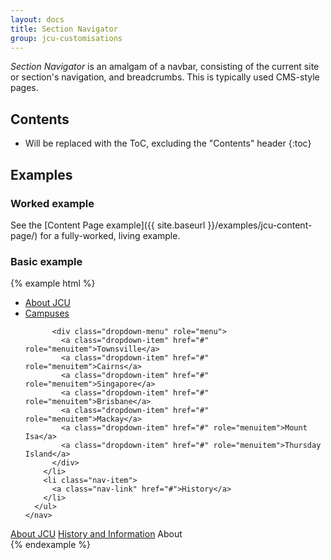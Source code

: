 ```yaml
---
layout: docs
title: Section Navigator
group: jcu-customisations
---
```


*Section Navigator* is an amalgam of a navbar, consisting of the current
site or section's navigation, and breadcrumbs.  This is typically used
CMS-style pages.

## Contents

* Will be replaced with the ToC, excluding the "Contents" header
{:toc}

## Examples

### Worked example

See the [Content Page example]({{ site.baseurl }}/examples/jcu-content-page/)
for a fully-worked, living example.

### Basic example

<style type="text/css">
.jcu-section-navigator {
  margin-top: 0;
}
</style>

{% example html %}
<div class="jcu-section-navigator">
  <div class="container-fluid hidden-print">
    <nav class="navbar navbar-dark bg-inverse">
      <ul class="nav navbar-nav">
        <li class="nav-item active">
          <a class="nav-link" href="#">About JCU</a>
        </li>
        <li class="nav-item dropdown dropdown--open-on-hover">
          <a class="nav-link dropdown-toggle" data-toggle="dropdown" href="#" role="button" aria-haspopup="true" aria-expanded="false">Campuses</a>

          <div class="dropdown-menu" role="menu">
            <a class="dropdown-item" href="#" role="menuitem">Townsville</a>
            <a class="dropdown-item" href="#" role="menuitem">Cairns</a>
            <a class="dropdown-item" href="#" role="menuitem">Singapore</a>
            <a class="dropdown-item" href="#" role="menuitem">Brisbane</a>
            <a class="dropdown-item" href="#" role="menuitem">Mackay</a>
            <a class="dropdown-item" href="#" role="menuitem">Mount Isa</a>
            <a class="dropdown-item" href="#" role="menuitem">Thursday Island</a>
          </div>
        </li>
        <li class="nav-item">
          <a class="nav-link" href="#">History</a>
        </li>
      </ul>
    </nav>
  </div>
  <div class="container-fluid jcu-section-navigator__breadcrumb">
    <nav class="breadcrumb" aria-label="Breadcrumbs">
      <a class="breadcrumb-item" href="#">About JCU</a>
      <a class="breadcrumb-item" href="#">History and Information</a>
      <span class="breadcrumb-item active">About</span>
    </nav>
  </div>
</div>
{% endexample %}

